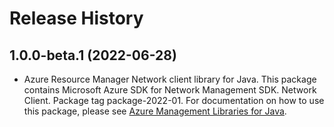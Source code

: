 # Release History

## 1.0.0-beta.1 (2022-06-28)

- Azure Resource Manager Network client library for Java. This package contains Microsoft Azure SDK for Network Management SDK. Network Client. Package tag package-2022-01. For documentation on how to use this package, please see [Azure Management Libraries for Java](https://aka.ms/azsdk/java/mgmt).
